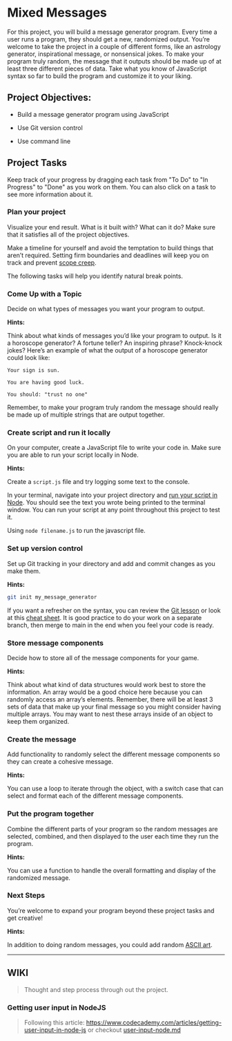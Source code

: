# Mixed Messages

For this project, you will build a message generator program. Every time a user runs a program, they should get a new, randomized output. You’re welcome to take the project in a couple of different forms, like an astrology generator, inspirational message, or nonsensical jokes. To make your program truly random, the message that it outputs should be made up of at least three different pieces of data. Take what you know of JavaScript syntax so far to build the program and customize it to your liking.

## Project Objectives:

* Build a message generator program using JavaScript

* Use Git version control

* Use command line

## Project Tasks

Keep track of your progress by dragging each task from "To Do" to "In Progress" to "Done" as you work on them. You can also click on a task to see more information about it.

### Plan your project

Visualize your end result. What is it built with? What can it do? Make sure that it satisfies all of the project objectives.

Make a timeline for yourself and avoid the temptation to build things that aren’t required. Setting firm boundaries and deadlines will keep you on track and prevent [scope creep](https://en.wikipedia.org/wiki/Scope_creep).

The following tasks will help you identify natural break points.

### Come Up with a Topic

Decide on what types of messages you want your program to output.

**Hints:**

Think about what kinds of messages you’d like your program to output. Is it a horoscope generator? A fortune teller? An inspiring phrase? Knock-knock jokes? Here’s an example of what the output of a horoscope generator could look like:

```
Your sign is sun.

You are having good luck. 

You should: "trust no one"
```

Remember, to make your program truly random the message should really be made up of multiple strings that are output together.

### Create script and run it locally

On your computer, create a JavaScript file to write your code in. Make sure you are able to run your script locally in Node.

**Hints:**

Create a `script.js` file and try logging some text to the console.

In your terminal, navigate into your project directory and [run your script in Node](https://www.codecademy.com/articles/what-is-node). You should see the text you wrote being printed to the terminal window. You can run your script at any point throughout this project to test it.

Using `node filename.js` to run the javascript file.

### Set up version control

Set up Git tracking in your directory and add and commit changes as you make them.

**Hints:**

```bash
git init my_message_generator
```

If you want a refresher on the syntax, you can review the [Git lesson](https://www.codecademy.com/paths/full-stack-engineer-career-path/tracks/fscp-git-and-github-part-i/modules/fecp-introduction-to-git/lessons/git-workflow/exercises/git-generalizations) or look at this [cheat sheet](https://education.github.com/git-cheat-sheet-education.pdf). It is good practice to do your work on a separate branch, then merge to main in the end when you feel your code is ready.

### Store message components

Decide how to store all of the message components for your game.

**Hints:**

Think about what kind of data structures would work best to store the information. An array would be a good choice here because you can randomly access an array’s elements. Remember, there will be at least 3 sets of data that make up your final message so you might consider having multiple arrays. You may want to nest these arrays inside of an object to keep them organized.

### Create the message

Add functionality to randomly select the different message components so they can create a cohesive message.

**Hints:** 

You can use a loop to iterate through the object, with a switch case that can select and format each of the different message components.

### Put the program together

Combine the different parts of your program so the random messages are selected, combined, and then displayed to the user each time they run the program.

**Hints:**

You can use a function to handle the overall formatting and display of the randomized message.

### Next Steps

You’re welcome to expand your program beyond these project tasks and get creative!

**Hints:**

In addition to doing random messages, you could add random [ASCII art](https://en.wikipedia.org/wiki/ASCII_art).

----

## WIKI

> Thought and step process through out the project.

### Getting user input in NodeJS

> Following this article: https://www.codecademy.com/articles/getting-user-input-in-node-js or checkout [user-input-node.md](01-javascript\mixed-messages\user-input-node.md)